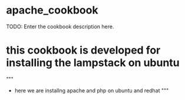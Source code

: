 # apache_cookbook

TODO: Enter the cookbook description here.

# this cookbook is developed for installing the lampstack on ubuntu
"""
* here we are installng apache and php on ubuntu and redhat
"""
